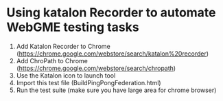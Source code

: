 # Using katalon Recorder to automate WebGME testing tasks
1) Add Katalon Recorder to Chrome (https://chrome.google.com/webstore/search/katalon%20recorder)
2) Add ChroPath to Chrome (https://chrome.google.com/webstore/search/chropath)
3) Use the Katalon icon to launch tool
4) Import this test file  (BuildPingPongFederation.html)
5) Run the test suite (make sure you have large area for chrome browser)


